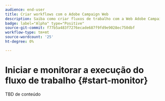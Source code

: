 ```yaml
---
audience: end-user
title: Criar workflows com o Adobe Campaign Web
description: Saiba como criar fluxos de trabalho com a Web Adobe Campaign
badge: label="Alpha" type="Positive"
source-git-commit: f77b5a483f7276ecade687f9fd9e9028ec750dbf
workflow-type: tm+mt
source-wordcount: '25'
ht-degree: 0%

---
```



# Iniciar e monitorar a execução do fluxo de trabalho {#start-monitor}

TBD de conteúdo
